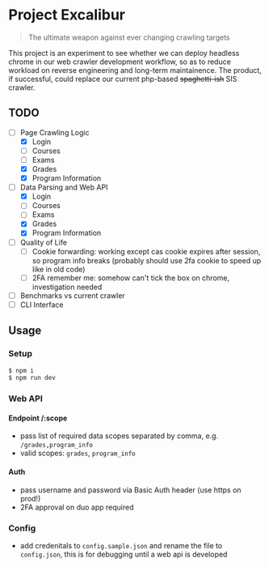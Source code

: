 # Project Excalibur
> The ultimate weapon against ever changing crawling targets

This project is an experiment to see whether we can deploy headless chrome in our web crawler development workflow, so as to reduce workload on reverse engineering and long-term maintainence. The product, if successful, could replace our current php-based ~~spaghetti-ish~~ SIS crawler.

## TODO
- [ ] Page Crawling Logic
  - [x] Login
  - [ ] Courses
  - [ ] Exams
  - [x] Grades
  - [x] Program Information
- [ ] Data Parsing and Web API
  - [x] Login
  - [ ] Courses
  - [ ] Exams
  - [x] Grades
  - [x] Program Information
- [ ] Quality of Life
  - [ ] Cookie forwarding: working except cas cookie expires after session, so program info breaks (probably should use 2fa cookie to speed up like in old code)
  - [ ] 2FA remember me: somehow can't tick the box on chrome, investigation needed
- [ ] Benchmarks vs current crawler
- [ ] CLI Interface

## Usage
### Setup
```sh
$ npm i
$ npm run dev
```
### Web API
#### Endpoint /:scope
- pass list of required data scopes separated by comma, e.g. `/grades,program_info`
- valid scopes: `grades`, `program_info`
#### Auth
- pass username and password via Basic Auth header (use https on prod!)
- 2FA approval on duo app required
### Config
- add credenitals to `config.sample.json` and rename the file to `config.json`, this is for debugging until a web api is developed
